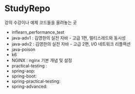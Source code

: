 # StudyRepo

강의 수강이나 예제 코드들을 올려놓는 곳

- inflearn_performance_test 
- java-adv1 : 김영한의 실전 자바 - 고급 1편, 멀티스레드와 동시성
- java-adv2 : 김영한의 실전 자바 - 고급 2편, I/O 네트워크 리플렉션
- java-poison
- k6
- NGINX : nginx 기본 개념 및 설정
- practical-testing : 
- spring-aop:
- spring-boot:
- spring-practical-testing:
- spring-advanced:

